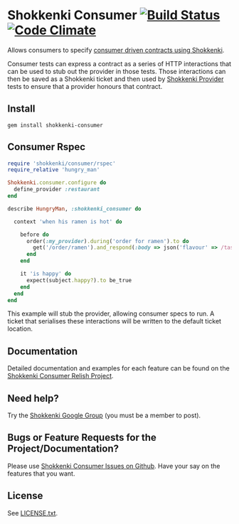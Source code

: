 # Shokkenki Consumer [![Build Status](https://secure.travis-ci.org/brentsnook/shokkenki-consumer.png?branch=master)](http://travis-ci.org/brentsnook/shokkenki-consumer) [![Code Climate](https://codeclimate.com/github/brentsnook/shokkenki-consumer.png)](https://codeclimate.com/github/brentsnook/shokkenki-consumer)

Allows consumers to specify [consumer driven contracts using Shokkenki](https://github.com/brentsnook/shokkenki).

Consumer tests can express a contract as a series of HTTP interactions that can be used to stub out the provider in those tests. Those interactions can then be saved as a Shokkenki ticket and then used by [Shokkenki Provider](https://github.com/brentsnook/shokkenki-provider) tests to ensure that a provider honours that contract.

## Install

    gem install shokkenki-consumer

## Consumer Rspec

```ruby
require 'shokkenki/consumer/rspec'
require_relative 'hungry_man'

Shokkenki.consumer.configure do
  define_provider :restaurant
end

describe HungryMan, :shokkenki_consumer do

  context 'when his ramen is hot' do

    before do
      order(:my_provider).during('order for ramen').to do
        get('/order/ramen').and_respond(:body => json('flavour' => /tasty/))
      end
    end

    it 'is happy' do
      expect(subject.happy?).to be_true
    end
  end
end
```

This example will stub the provider, allowing consumer specs to run. A ticket that serialises these interactions will be written to the default ticket location.

## Documentation

Detailed documentation and examples for each feature can be found on the [Shokkenki Consumer Relish Project](http://www.relishapp.com/shokkenki/shokkenki-consumer).

## Need help?

Try the [Shokkenki Google Group](http://groups.google.com/forum/#!forum/shokkenki) (you must be a member to post).

## Bugs or Feature Requests for the Project/Documentation?

Please use [Shokkenki Consumer Issues on Github](http://github.com/brentsnook/shokkenki-consumer/issues). Have your say on the features that you want.

## License

See [LICENSE.txt](LICENSE.txt).
